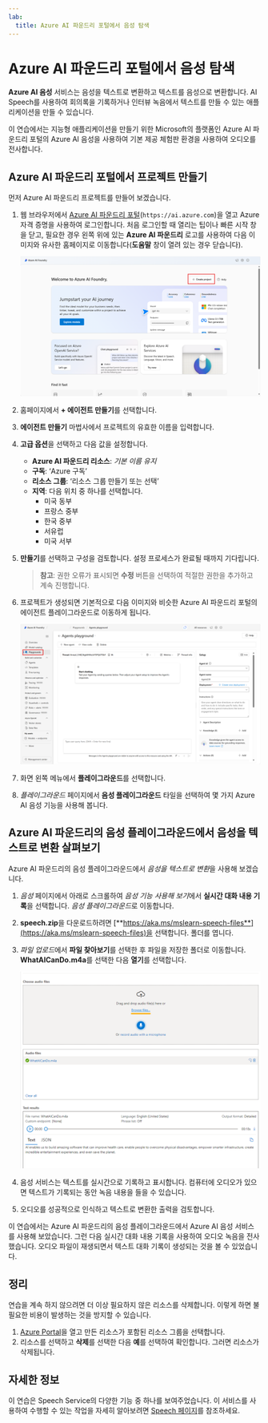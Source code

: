 ```yaml
---
lab:
  title: Azure AI 파운드리 포털에서 음성 탐색
---
```


# Azure AI 파운드리 포털에서 음성 탐색

**Azure AI 음성** 서비스는 음성을 텍스트로 변환하고 텍스트를 음성으로 변환합니다. AI Speech를 사용하여 회의록을 기록하거나 인터뷰 녹음에서 텍스트를 만들 수 있는 애플리케이션을 만들 수 있습니다.

이 연습에서는 지능형 애플리케이션을 만들기 위한 Microsoft의 플랫폼인 Azure AI 파운드리 포털의 Azure AI 음성을 사용하여 기본 제공 체험판 환경을 사용하여 오디오를 전사합니다. 

## Azure AI 파운드리 포털에서 프로젝트 만들기

먼저 Azure AI 파운드리 프로젝트를 만들어 보겠습니다.

1. 웹 브라우저에서 [Azure AI 파운드리 포털](https://ai.azure.com)(`https://ai.azure.com`)을 열고 Azure 자격 증명을 사용하여 로그인합니다. 처음 로그인할 때 열리는 팁이나 빠른 시작 창을 닫고, 필요한 경우 왼쪽 위에 있는 **Azure AI 파운드리** 로고를 사용하여 다음 이미지와 유사한 홈페이지로 이동합니다(**도움말** 창이 열려 있는 경우 닫습니다).

    ![에이전트 만들기를 선택한 Azure AI 파운드리 홈페이지 스크린샷.](./media/azure-ai-foundry-home-page.png)

1. 홈페이지에서 **+ 에이전트 만들기**를 선택합니다.

1. **에이전트 만들기** 마법사에서 프로젝트의 유효한 이름을 입력합니다. 

1. **고급 옵션**을 선택하고 다음 값을 설정합니다.
    - **Azure AI 파운드리 리소스**: *기본 이름 유지*
    - **구독**: ‘Azure 구독’
    - **리소스 그룹**: ‘리소스 그룹 만들기 또는 선택’
    - **지역**: 다음 위치 중 하나를 선택합니다.
        * 미국 동부
        * 프랑스 중부
        * 한국 중부
        * 서유럽
        * 미국 서부

1. **만들기**를 선택하고 구성을 검토합니다. 설정 프로세스가 완료될 때까지 기다립니다.

    >**참고**: 권한 오류가 표시되면 **수정** 버튼을 선택하여 적절한 권한을 추가하고 계속 진행합니다.

1. 프로젝트가 생성되면 기본적으로 다음 이미지와 비슷한 Azure AI 파운드리 포털의 에이전트 플레이그라운드로 이동하게 됩니다.

    ![Azure AI 파운드리 포털의 Azure AI 프로젝트 세부 정보 스크린샷.](./media/ai-foundry-project-2.png)
 
1. 화면 왼쪽 메뉴에서 **플레이그라운드**를 선택합니다.

1. *플레이그라운드* 페이지에서 **음성 플레이그라운드** 타일을 선택하여 몇 가지 Azure AI 음성 기능을 사용해 봅니다.

## Azure AI 파운드리의 음성 플레이그라운드에서 음성을 텍스트로 변환 살펴보기

Azure AI 파운드리의 음성 플레이그라운드에서 *음성을 텍스트로 변환*을 사용해 보겠습니다. 

1. *음성* 페이지에서 아래로 스크롤하여 *음성 기능 사용해 보기*에서 **실시간 대화 내용 기록**을 선택합니다. *음성 플레이그라운드*로 이동합니다. 

1. **speech.zip**을 다운로드하려면 [**https://aka.ms/mslearn-speech-files**](https://aka.ms/mslearn-speech-files)을 선택합니다.  폴더를 엽니다. 

1. *파일 업로드*에서 **파일 찾아보기**를 선택한 후 파일을 저장한 폴더로 이동합니다. **WhatAICanDo.m4a**를 선택한 다음 **열기**를 선택합니다.

    ![파일 찾아보기](media/recognize-synthesize-speech/browse-files-speech.png)

1. 음성 서비스는 텍스트를 실시간으로 기록하고 표시합니다. 컴퓨터에 오디오가 있으면 텍스트가 기록되는 동안 녹음 내용을 들을 수 있습니다.

1. 오디오를 성공적으로 인식하고 텍스트로 변환한 출력을 검토합니다.

이 연습에서는 Azure AI 파운드리의 음성 플레이그라운드에서 Azure AI 음성 서비스를 사용해 보았습니다. 그런 다음 실시간 대화 내용 기록을 사용하여 오디오 녹음을 전사했습니다. 오디오 파일이 재생되면서 텍스트 대화 기록이 생성되는 것을 볼 수 있었습니다.

## 정리

연습을 계속 하지 않으려면 더 이상 필요하지 않은 리소스를 삭제합니다. 이렇게 하면 불필요한 비용이 발생하는 것을 방지할 수 있습니다.

1. [Azure Portal]( https://portal.azure.com)을 열고 만든 리소스가 포함된 리소스 그룹을 선택합니다.
1. 리소스를 선택하고 **삭제**를 선택한 다음 **예**를 선택하여 확인합니다. 그러면 리소스가 삭제됩니다.

## 자세한 정보

이 연습은 Speech Service의 다양한 기능 중 하나를 보여주었습니다. 이 서비스를 사용하여 수행할 수 있는 작업을 자세히 알아보려면 [Speech 페이지](https://azure.microsoft.com/services/cognitive-services/speech-services)를 참조하세요.
